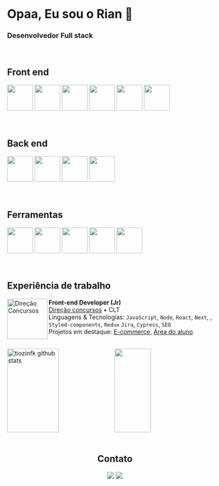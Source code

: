 # Opaa, Eu sou o Rian 👋

### Desenvolvedor Full stack

<br/>

## Front end 

<img src="https://cdn.jsdelivr.net/gh/devicons/devicon/icons/react/react-original-wordmark.svg" width="60" height="60" /> <img src="https://cdn.jsdelivr.net/gh/devicons/devicon/icons/javascript/javascript-original.svg" width="60" height="60" /> <img src="https://cdn.jsdelivr.net/gh/devicons/devicon/icons/typescript/typescript-original.svg" width="60" height="60" /> <img src="https://cdn.jsdelivr.net/gh/devicons/devicon/icons/css3/css3-original.svg" width="60" height="60" /> <img src="https://cdn.jsdelivr.net/gh/devicons/devicon/icons/html5/html5-original.svg" width="60" height="60" /> <img src="https://cdn.jsdelivr.net/gh/devicons/devicon/icons/nextjs/nextjs-original.svg"  width="60" height="60" />

<br/>

## Back end 

<img src="https://cdn.jsdelivr.net/gh/devicons/devicon/icons/nodejs/nodejs-original-wordmark.svg" width="60" height="60"/> <img src="https://cdn.jsdelivr.net/gh/devicons/devicon/icons/angularjs/angularjs-original.svg" width="60" height="60" /> <img src="https://cdn.jsdelivr.net/gh/devicons/devicon/icons/go/go-original.svg"  width="60" height="60"/> <img src="https://cdn.jsdelivr.net/gh/devicons/devicon/icons/mongodb/mongodb-original.svg" width="60" height="60" />

<br/>

## Ferramentas

<img src="https://cdn.jsdelivr.net/gh/devicons/devicon/icons/git/git-original.svg" width="60" height="60" /> <img src="https://cdn.jsdelivr.net/gh/devicons/devicon/icons/visualstudio/visualstudio-plain.svg"  width="60" height="60" /> <img src="https://cdn.jsdelivr.net/gh/devicons/devicon/icons/jira/jira-original.svg"  width="60" height="60" /> <img src="https://cdn.jsdelivr.net/gh/devicons/devicon/icons/figma/figma-original.svg"  width="60" height="60" /> <img src="https://cdn.jsdelivr.net/gh/devicons/devicon/icons/trello/trello-plain.svg"  width="60" height="60" />

<br/>
 
## Experiência de trabalho


[<img align="left" height="94px" width="94px" alt="Direção Concursos" src="https://yt3.googleusercontent.com/L1M5ZVLHSy_DsYyoxJt7sokn8eNPGpl2Yeicju5jt-Wm-UAPyFUd8p3_MEpBs-omePejeWrnLw=s900-c-k-c0x00ffffff-no-rj"/>](https://www.direcaoconcursos.com.br/)

**Front-end Developer (Jr)** \
<a href="https://www.direcaoconcursos.com.br" target="_blank">Direção concursos</a> • CLT \
Linguagens & Tecnologias: `JavaScript`, `Node`, `React`, `Next`, , `Styled-components`, `Redux` `Jira`, `Cypress`, `SEO`\
Projetos em destaque: <a href="https://www.direcaoconcursos.com.br" target="_blank">E-commerce</a>, <a href="https://aluno.direcaoconcursos.com.br/home" target="_blank">Área do aluno</a>


<br/>

 <div>
 <img width="49%" height="195px" src="https://github-readme-stats.vercel.app/api?username=tiozinfk&show_icons=true&count_private=true&hide_border=true&title_color=ff91a4&icon_color=ff91a4&text_color=c9d1d9&bg_color=0d1117" alt="tiozinfk github stats" /> 
  <img width="41%" height="195px" src="https://github-readme-stats.vercel.app/api/top-langs/?username=tiozinfk&layout=compact&hide_border=true&title_color=ff91a4&text_color=ff91a4&bg_color=0d1117" />
</div>
  
<br/>

<div align="center">
  
  <h2>Contato</h2>
  
<a href="https://www.linkedin.com/in/rian-moraes" target="_blank"><img src="https://img.shields.io/badge/-LinkedIn-%230077B5?style=for-the-badge&logo=linkedin&logoColor=white" target="_blank"></a>   <a href = "mailto:rianherminio2002@gmail.com"><img src="https://img.shields.io/badge/Gmail-D14836?style=for-the-badge&logo=gmail&logoColor=white" target="_blank"></a>
 
  
  
  <div/>



